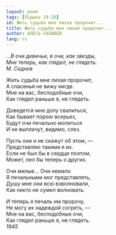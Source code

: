 ```yaml
---
layout: poem
tags: [Лірыка 19-20]
id: Жить судьба мне лихая пророчит...
title: Жить судьба мне лихая пророчит...
author: АЛЕСЬ САЛАВЕЙ
lang: ru
---
```



*...В очи девичьи, в очи, как звезды,  
Мне теперь, как глядел, не глядеть.  
М. Седнев*  

Жить судьба мне лихая пророчит,  
А спасенья не вижу нигде.  
Мне на вас, бесподобные очи,  
Как глядел раньше я, не глядеть.  

Доведется мне долу свалиться,  
Как бывает порою всерьез,  
Будут очи печально молиться  
И не выплачут, видимо, слез.  

Пусть они и не скажут об этом, —  
Представляю такими я их.  
Если не был бы в сердце поэтом,  
Может, пел бы теперь о других.  

Очи милые... Очи немало  
Я печальными мог представлять,  
Душу мне они всю взволновали,  
Как никто не сумел волновать.  

И теперь я печаль им пророчу,  
Не могу их надеждой согреть, —  
Мне на вас, бесподобные очи,  
Как глядел раньше я, не глядеть.  
*1945*  
